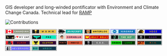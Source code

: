 GIS developer and long-winded pontificator with Environment and Climate Change Canada. Technical lead for [RAMP](https://github.com/ramp4-pcar4/ramp4-pcar4)

<img src="https://github-readme-stats.vercel.app/api?username=james-rae&show_icons=true&count_private=false&title_color=b794f4&text_color=ffffff&icon_color=ffffff&bg_color=1a202c&include_all_commits=true" alt="Contributions" />

![](badges/canadian.gif) ![](badges/womm.png) ![](badges/javascript.png) ![](badges/waterloo.png) ![](badges/niagara.png) ![](badges/ndss.png) ![](badges/ilovemycat.gif) ![](badges/prs.png) ![](badges/cornella.png) ![](badges/jellybelly.gif) ![](badges/thehip.png) ![](badges/doom.png) ![](badges/slash.png) ![](badges/clutch.png) ![](badges/mattmays.png) ![](badges/coc.png) ![](badges/greenlung.png) ![](badges/aic.png) ![](badges/nevermore.png) ![](badges/bigwreck.png)
